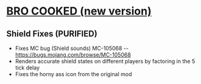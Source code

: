 # [BRO COOKED (new version)](https://modrinth.com/mod/complete-shield-fixes)

## Shield Fixes (PURIFIED)

 + Fixes MC bug (Shield sounds) MC-105068 -- https://bugs.mojang.com/browse/MC-105068
 + Renders accurate shield states on different players by factoring in the 5 tick delay
 + Fixes the horny ass icon from the original mod

